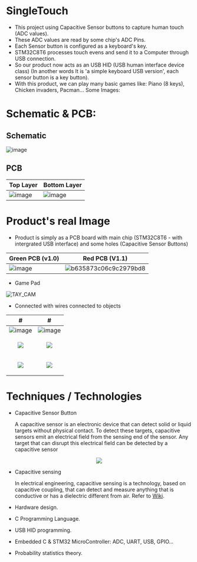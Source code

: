 # SingleTouch
- This project using Capacitive Sensor buttons to capture human touch (ADC values).
- These ADC values are read by some chip's ADC Pins.
- Each Sensor button is configured as a keyboard's key.
- STM32C8T6 processes touch evens and send it to a Computer through USB connection.
- So our product now acts as an USB HID (USB human interface device class) (In another words It is 'a simple keyboard USB version', each sensor button is a key button).
- With this product, we can play many basic games like: Piano (8 keys), Chicken invaders, Pacman...
Some Images:

# Schematic & PCB:
## Schematic
![image](https://user-images.githubusercontent.com/15206083/191881091-445c9a52-3f20-4842-907c-f8bab5e8628e.png)

## PCB
Top Layer | Bottom Layer
--|--
![image](https://user-images.githubusercontent.com/15206083/191795135-0056b6c9-4115-4904-a94d-adacafb0a85c.png) | ![image](https://user-images.githubusercontent.com/15206083/191795251-68b556c2-ee14-4841-9566-f089307ac6b0.png)

# Product's real Image
- Product is simply as a PCB board with main chip (STM32C8T6 - with intergrated USB interface) and some holes (Capacitive Sensor Buttons)

| Green PCB (v1.0)  | Red PCB (V1.1) |
| ------------- | ------------- |
| ![image](https://user-images.githubusercontent.com/15206083/191791381-8f3cd388-ae28-434d-8c84-33452aff3ef8.png) | ![b635873c06c9c2979bd8](https://user-images.githubusercontent.com/15206083/191878442-0774e454-0d13-4ca8-b609-1e212e33e420.jpg) |

- Game Pad

![TAY_CAM](https://user-images.githubusercontent.com/15206083/191878611-b2440649-3039-45b5-9b36-32869dfaf425.png)


- Connected with wires connected to objects

| #  | # |
| ------------- | ------------- |
| ![image](https://user-images.githubusercontent.com/15206083/191791429-287e9807-fd85-4b9f-a54e-7f58e9faf08d.png)  | ![image](https://user-images.githubusercontent.com/15206083/191792009-551b168a-3017-4578-824f-357b26c0fc8c.png)  |
| <p align="center"> <img src="https://user-images.githubusercontent.com/15206083/191795613-f763d5ec-8d02-42cf-a596-9d6437c14243.png"> </p>  | <p align="center"> <img src="https://user-images.githubusercontent.com/15206083/191795675-1882faab-9d1d-4a3a-bbf9-f945da65c3e4.png"> </p>  |
| <p align="center"> <img src="https://user-images.githubusercontent.com/15206083/191795715-903ab9e5-3868-4691-98a2-b311f222874f.png"> </p>  | <p align="center"> <img src="https://user-images.githubusercontent.com/15206083/191795764-af761b14-1af6-4c64-93b3-b19d71477abe.png"> </p>  |

# Techniques / Technologies
- Capacitive Sensor Button

  A capacitive sensor is an electronic device that can detect solid or liquid targets without physical contact. To detect these targets, capacitive sensors emit an electrical field from the sensing end of the sensor. Any target that can disrupt this electrical field can be detected by a capacitive sensor

<p align="center">
  <img src="https://user-images.githubusercontent.com/15206083/191790204-d4eeb30f-324d-4572-8a2d-8b44d85a0778.png">
</p>

- Capacitive sensing

  In electrical engineering, capacitive sensing is a technology, based on capacitive coupling, that can detect and measure anything that is conductive or has a dielectric different from air. Refer to [Wiki](https://en.wikipedia.org/wiki/Capacitive_sensing).

- Hardware design.
- C Programming Language.
- USB HID programming.
- Embedded C & STM32 MicroController: ADC, UART, USB, GPIO...
- Probability statistics theory.
